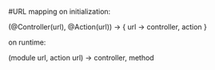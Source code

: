 #URL mapping
on initialization:

(@Controller(url), @Action(url)) -> {
    url -> controller, action
}

on runtime:

  (module url, action url) -> controller, method
